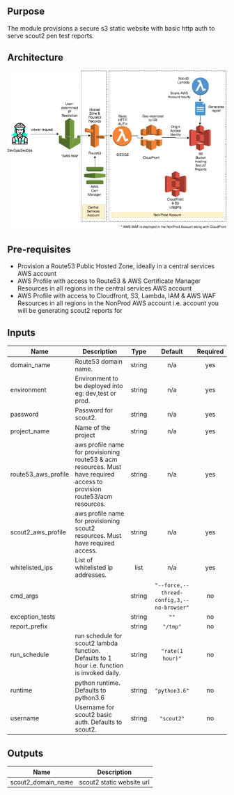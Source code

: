 ## Purpose
The module provisions a secure s3 static website with basic http auth to serve scout2 pen test reports.

## Architecture
![Alt text](images/architecture.jpg?raw=true "Title")

## Pre-requisites
- Provision a Route53 Public Hosted Zone, ideally in a central services AWS account
- AWS Profile with access to Route53 & AWS Certificate Manager Resources in all regions in the central services AWS account
- AWS Profile with access to Cloudfront, S3, Lambda, IAM & AWS WAF Resources in all regions in the NonProd AWS account i.e.
  account you will be generating scout2 reports for
  
## Inputs

| Name | Description | Type | Default | Required |
|------|-------------|:----:|:-----:|:-----:|
| domain\_name | Route53 domain name. | string | n/a | yes |
| environment | Environment to be deployed into eg: dev,test or prod. | string | n/a | yes |
| password | Password for scout2. | string | n/a | yes |
| project\_name | Name of the project | string | n/a | yes |
| route53\_aws\_profile | aws profile name for provisioning route53 & acm resources. Must have required access to provision route53/acm resources. | string | n/a | yes |
| scout2\_aws\_profile | aws profile name for provisioning scout2 resources. Must have required access. | string | n/a | yes |
| whitelisted\_ips | List of whitelisted ip addresses. | list | n/a | yes |
| cmd\_args |  | string | `"--force,--thread-config,3,--no-browser"` | no |
| exception\_tests |  | string | `""` | no |
| report\_prefix |  | string | `"/tmp"` | no |
| run\_schedule | run schedule for scout2 lambda function. Defaults to 1 hour i.e. function is invoked daily. | string | `"rate(1 hour)"` | no |
| runtime | python runtime. Defaults to python3.6 | string | `"python3.6"` | no |
| username | Username for scout2 basic auth. Defaults to scout2. | string | `"scout2"` | no |

## Outputs

| Name | Description |
|------|-------------|
| scout2\_domain\_name | scout2 static website url |
